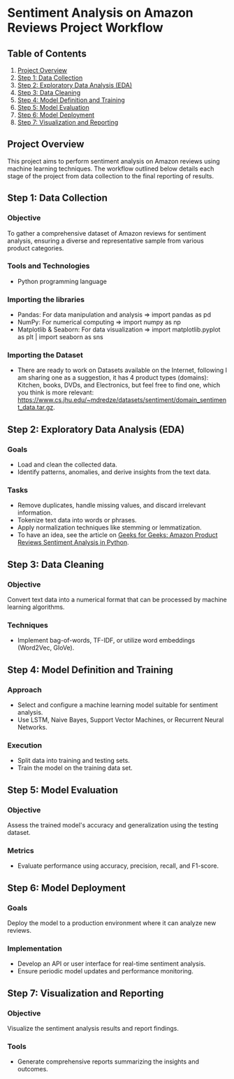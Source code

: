 # Sentiment Analysis on Amazon Reviews Project Workflow


## Table of Contents
1. [Project Overview](#project-overview)
2. [Step 1: Data Collection](#step-1-data-collection)
3. [Step 2: Exploratory Data Analysis (EDA)](#step-2-exploratory-data-analysis-eda)
4. [Step 3: Data Cleaning](#step-3-data-cleaning)
5. [Step 4: Model Definition and Training](#step-4-model-definition-and-training)
6. [Step 5: Model Evaluation](#step-5-model-evaluation)
7. [Step 6: Model Deployment](#step-6-model-deployment)
8. [Step 7: Visualization and Reporting](#step-7-visualization-and-reporting)


## Project Overview
This project aims to perform sentiment analysis on Amazon reviews using machine learning techniques. The workflow outlined below details each stage of the project from data collection to the final reporting of results.


## Step 1: Data Collection
### Objective
To gather a comprehensive dataset of Amazon reviews for sentiment analysis, ensuring a diverse and representative sample from various product categories.

### Tools and Technologies
- Python programming language
### Importing the libraries  
- Pandas: For data manipulation and analysis => import pandas as pd
- NumPy: For numerical computing => import numpy as np
- Matplotlib & Seaborn: For data visualization => import matplotlib.pyplot as plt | import seaborn as sns

### Importing the Dataset
- There are ready to work on Datasets available on the Internet, following I am sharing one as a suggestion, it has 4 product types (domains): Kitchen, books, DVDs, and Electronics, but feel free to find one, which you think is more relevant:
https://www.cs.jhu.edu/~mdredze/datasets/sentiment/domain_sentiment_data.tar.gz.


## Step 2: Exploratory Data Analysis (EDA)
### Goals
- Load and clean the collected data.
- Identify patterns, anomalies, and derive insights from the text data.
### Tasks
- Remove duplicates, handle missing values, and discard irrelevant information.
- Tokenize text data into words or phrases.
- Apply normalization techniques like stemming or lemmatization.
- To have an idea, see the article on [Geeks for Geeks: Amazon Product Reviews Sentiment Analysis in Python](https://www.geeksforgeeks.org/amazon-product-reviews-sentiment-analysis-in-python/).


## Step 3: Data Cleaning
### Objective
Convert text data into a numerical format that can be processed by machine learning algorithms.
### Techniques
- Implement bag-of-words, TF-IDF, or utilize word embeddings (Word2Vec, GloVe).


## Step 4: Model Definition and Training
### Approach
- Select and configure a machine learning model suitable for sentiment analysis.
- Use LSTM, Naive Bayes, Support Vector Machines, or Recurrent Neural Networks.
### Execution
- Split data into training and testing sets.
- Train the model on the training data set.


## Step 5: Model Evaluation
### Objective
Assess the trained model's accuracy and generalization using the testing dataset.
### Metrics
- Evaluate performance using accuracy, precision, recall, and F1-score.


## Step 6: Model Deployment
### Goals
Deploy the model to a production environment where it can analyze new reviews.
### Implementation
- Develop an API or user interface for real-time sentiment analysis.
- Ensure periodic model updates and performance monitoring.


## Step 7: Visualization and Reporting
### Objective
Visualize the sentiment analysis results and report findings.
### Tools
- Generate comprehensive reports summarizing the insights and outcomes.

